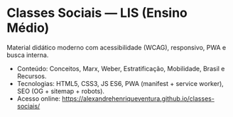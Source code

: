 # Classes Sociais — LIS (Ensino Médio)

Material didático moderno com acessibilidade (WCAG), responsivo, PWA e busca interna.

- Conteúdo: Conceitos, Marx, Weber, Estratificação, Mobilidade, Brasil e Recursos.
- Tecnologias: HTML5, CSS3, JS ES6, PWA (manifest + service worker), SEO (OG + sitemap + robots).
- Acesso online: https://alexandrehenriqueventura.github.io/classes-sociais/
